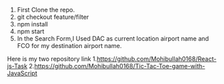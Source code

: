 1. First Clone the repo.
2. git checkout feature/filter
3. npm install
4. npm start
5. In the Search Form,I Used DAC as current location airport name and FCO for my destination airport name.

Here is my two repository link
1.https://github.com/Mohibullah0168/React-js-Task
2.https://github.com/Mohibullah0168/Tic-Tac-Toe-game-with-JavaScript
